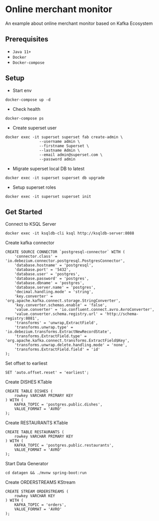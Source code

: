 # Online merchant monitor

An example about online merchant monitor based on Kafka Ecosystem

## Prerequisites

- `Java 11+`
- `Docker`
- `Docker-compose`

## Setup

- Start env

```shell
docker-compose up -d
```
- Check health

```shell
docker-compose ps
```

- Create superset user

```shell
docker exec -it superset superset fab create-admin \
               --username admin \
               --firstname Superset \
               --lastname Admin \
               --email admin@superset.com \
               --password admin
```

- Migrate superset local DB to latest

```shell
docker exec -it superset superset db upgrade
```

- Setup superset roles

```shell
docker exec -it superset superset init
```

## Get Started

Connect to KSQL Server

```shell
docker exec -it ksqldb-cli ksql http://ksqldb-server:8088
```

Create kafka connector

```shell
CREATE SOURCE CONNECTOR `postgresql-connector` WITH (
    'connector.class' = 'io.debezium.connector.postgresql.PostgresConnector',
    'database.hostname' = 'postgresql',
    'database.port' = '5432',
    'database.user' = 'postgres',
    'database.password' = 'postgres',
    'database.dbname' = 'postgres',
    'database.server.name' = 'postgres',
    'decimal.handling.mode' = 'string',
    'key.converter' = 'org.apache.kafka.connect.storage.StringConverter',
    'key.converter.schemas.enable' = 'false',
    'value.converter' = 'io.confluent.connect.avro.AvroConverter',
    'value.converter.schema.registry.url' = 'http://schema-registry:8081',
    'transforms' = 'unwrap,ExtractField',
    'transforms.unwrap.type' = 'io.debezium.transforms.ExtractNewRecordState',
    'transforms.ExtractField.type' = 'org.apache.kafka.connect.transforms.ExtractField$Key',
    'transforms.unwrap.delete.handling.mode' = 'none',
    'transforms.ExtractField.field' = 'id'
);
```

Set offset to earliest

```shell
SET 'auto.offset.reset' = 'earliest';
```

Create DISHES KTable

```shell
CREATE TABLE DISHES (
    rowkey VARCHAR PRIMARY KEY
) WITH (
    KAFKA_TOPIC = 'postgres.public.dishes', 
    VALUE_FORMAT = 'AVRO'
);
```

Create RESTAURANTS KTable
```shell
CREATE TABLE RESTAURANTS (
    rowkey VARCHAR PRIMARY KEY
) WITH (
    KAFKA_TOPIC = 'postgres.public.restaurants', 
    VALUE_FORMAT = 'AVRO'
);
```

Start Data Generator

```shell
cd datagen && ./mvnw spring-boot:run
```

Create ORDERSTREAMS KStream

```shell
CREATE STREAM ORDERSTREAMS (
    rowkey VARCHAR KEY
) WITH (
    KAFKA_TOPIC = 'orders',
    VALUE_FORMAT = 'AVRO'
);
```